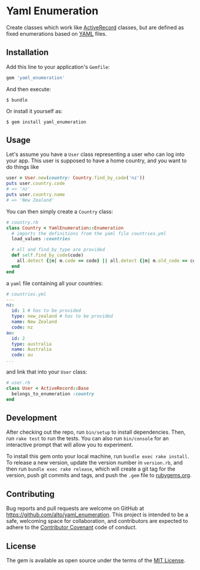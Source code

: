 # Yaml Enumeration

Create classes which work like
[ActiveRecord](http://guides.rubyonrails.org/active_record_basics.html)
classes, but are defined as fixed enumerations based on
[YAML](http://yaml.org)
files.

## Installation

Add this line to your application's `Gemfile`:

```ruby
gem 'yaml_enumeration'
```

And then execute:

    $ bundle

Or install it yourself as:

    $ gem install yaml_enumeration

## Usage

Let's assume you have a `User` class representing a user who can log into your app.
This user is supposed to have a home country, and you want to do things like

```ruby
user = User.new(country: Country.find_by_code('nz'))
puts user.country.code
# => 'nz'
puts user.country.name
# => 'New Zealand'
```

You can then simply create a `Country` class:

```ruby
# country.rb
class Country < YamlEnumeration::Enumeration
  # imports the definitions from the yaml file countries.yml
  load_values :countries

  # all and find_by_type are provided
  def self.find_by_code(code)
    all.detect {|m| m.code == code} || all.detect {|m| m.old_code == code}
  end
end
```

a `yaml` file containing all your countries:

```yaml
# countries.yml
---
nz:
  id: 1 # has to be provided
  type: new_zealand # has to be provided
  name: New Zealand
  code: nz
au:
  id: 2
  type: australia
  name: Australia
  code: au
...
```

and link that into your `User` class:

```ruby
# user.rb
class User < ActiveRecord::Base
  belongs_to_enumeration :country
end
```

## Development

After checking out the repo, run `bin/setup` to install dependencies. Then, run `rake test` to run the tests. You can also run `bin/console` for an interactive prompt that will allow you to experiment.

To install this gem onto your local machine, run `bundle exec rake install`. To release a new version, update the version number in `version.rb`, and then run `bundle exec rake release`, which will create a git tag for the version, push git commits and tags, and push the `.gem` file to [rubygems.org](https://rubygems.org).

## Contributing

Bug reports and pull requests are welcome on GitHub at https://github.com/alto/yaml_enumeration. This project is intended to be a safe, welcoming space for collaboration, and contributors are expected to adhere to the [Contributor Covenant](http://contributor-covenant.org) code of conduct.


## License

The gem is available as open source under the terms of the [MIT License](http://opensource.org/licenses/MIT).

